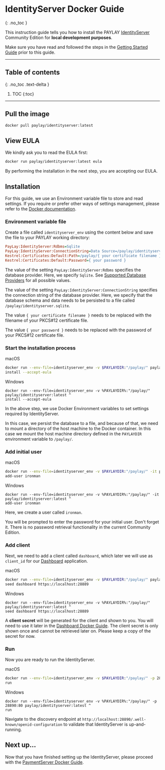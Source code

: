 # IdentityServer Docker Guide
{: .no_toc }

This instruction guide tells you how to install the PAYLAY [IdentityServer](IdentityServer/readme.md) Community Edition for **local development purposes**.

Make sure you have read and followed the steps in the [Getting Started Guide](../getting-started.md) prior to this guide.

---

## Table of contents
{: .no_toc .text-delta }

1. TOC
{:toc}

---

## Pull the image
~~~ bash
docker pull paylay/identityserver:latest
~~~

## View EULA
We kindly ask you to read the EULA first:
~~~ bash
docker run paylay/identityserver:latest eula
~~~

By performing the installation in the next step, you are accepting our EULA.

## Installation
For this guide, we use an Environment variable file to store and read settings. If you require or prefer other ways of settings management, please refer to the [Docker documentation](https://docs.docker.com).

### Environment variable file
Create a file called `identityserver_env` using the content below and save the file to your PAYLAY working directory:
~~~ ini
PayLay:IdentityServer:Rdbms=Sqlite
PayLay:IdentityServer:ConnectionString=Data Source=/paylay/identityserver.sqlite
Kestrel:Certificates:Default:Path=/paylay/{ your certificate filename }
Kestrel:Certificates:Default:Password={ your password }
~~~
The value of the setting `PayLay:IdentityServer:Rdbms` specifies the database provider. Here, we specify `Sqlite`. See [Supported Database Providers](/identityserver/supported-database-providers) for all possible values.

The value of the setting `PayLay:IdentityServer:ConnectionString` specifies the connection string of the database provider. Here, we specify that the database schema and data needs to be persisted to a file called `/paylay/identityserver.sqlite`.

The value `{ your certificate filename }` needs to be replaced with the filename of your PKCS#12 certificate file.

The value `{ your password }` needs to be replaced with the password of your PKCS#12 certificate file.

### Start the installation process

macOS
~~~ bash
docker run --env-file=identityserver_env -v $PAYLAYDIR:"/paylay/" paylay/identityserver:latest \
install --accept-eula
~~~

Windows
~~~ shell
docker run --env-file=identityserver_env -v %PAYLAYDIR%:"/paylay/" paylay/identityserver:latest ^
install --accept-eula
~~~

In the above step, we use Docker Environment variables to set settings required by IdentityServer.

In this case, we persist the database to a file, and because of that, we need to mount a directory of the host machine to the Docker container. In this case we mount the host machine directory defined in the `PAYLAYDIR` environment variable to `/paylay/`.

### Add initial user

macOS
~~~ bash
docker run --env-file=identityserver_env -v $PAYLAYDIR:"/paylay/" -it paylay/identityserver:latest \
add-user ironman
~~~

Windows
~~~ shell
docker run --env-file=identityserver_env -v %PAYLAYDIR%:"/paylay/" -it paylay/identityserver:latest ^
add-user ironman
~~~

Here, we create a user called `ironman`.

You will be prompted to enter the password for your initial user. Don't forget it. There is no password retrieval functionality in the current Community Edition.

### Add client
Next, we need to add a client called `dashboard`, which later we will use as `client_id` for our [Dashboard](dashboard/readme.md) application.

macOS
~~~ bash
docker run --env-file=identityserver_env -v $PAYLAYDIR:"/paylay/" paylay/identityserver:latest \
seed dashboard https://localhost:28889
~~~

Windows
~~~ shell
docker run --env-file=identityserver_env -v %PAYLAYDIR%:"/paylay/" paylay/identityserver:latest ^
seed dashboard https://localhost:28889
~~~

A **client secret** will be generated for the client and shown to you. You will need to use it later in the [Dashboard Docker Guide](dashboard/docker.md).
The client secret is only shown once and cannot be retrieved later on. Please keep a copy of the secret for now.

### Run
Now you are ready to run the IdentityServer.

macOS
~~~ bash
docker run --env-file=identityserver_env -v $PAYLAYDIR:"/paylay/" -p 28890:80 paylay/identityserver:latest \
run
~~~

Windows
~~~ shell
docker run --env-file=identityserver_env -v %PAYLAYDIR%:"/paylay/" -p 28890:80 paylay/identityserver:latest ^
run
~~~

Navigate to the discovery endpoint at `http://localhost:28890/.well-known/openid-configuration` to validate that IdentityServer is up-and-running.

## Next up...
Now that you have finished setting up the IdentityServer, please proceed with the [PaymentServer Docker Guide](/paymentserver/docker.md).
